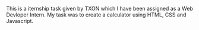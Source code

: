 This is a iternship task given by TXON which I have been assigned as a Web Devloper Intern. My task was to create a calculator using HTML, CSS and Javascript.

